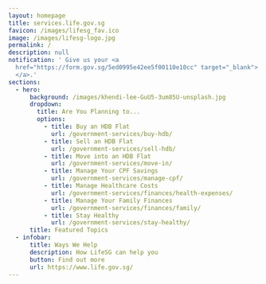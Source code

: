 ```yaml
---
layout: homepage
title: services.life.gov.sg
favicon: /images/lifesg_fav.ico
image: /images/lifesg-logo.jpg
permalink: /
description: null
notification: ' Give us your <a
  href="https://form.gov.sg/5ed0995e42ee5f00110e10cc" target="_blank"> feedback
  </a>.'
sections:
  - hero:
      background: /images/khendi-lee-GuU5-3um85U-unsplash.jpg
      dropdown:
        title: Are You Planning to...
        options:
          - title: Buy an HDB Flat
            url: /government-services/buy-hdb/
          - title: Sell an HDB Flat
            url: /government-services/sell-hdb/
          - title: Move into an HDB Flat
            url: /government-services/move-in/
          - title: Manage Your CPF Savings
            url: /government-services/manage-cpf/
          - title: Manage Healthcare Costs
            url: /government-services/finances/health-expenses/
          - title: Manage Your Family Finances
            url: /government-services/finances/family/
          - title: Stay Healthy
            url: /government-services/stay-healthy/
      title: Featured Topics
  - infobar:
      title: Ways We Help
      description: How LifeSG can help you
      button: Find out more
      url: https://www.life.gov.sg/
---
```

